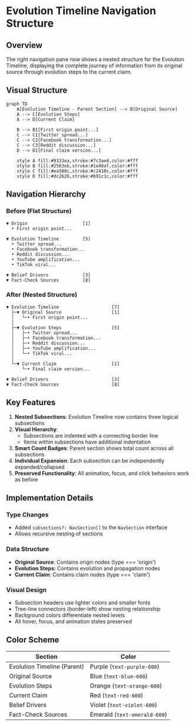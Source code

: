 # Evolution Timeline Navigation Structure

## Overview

The right navigation pane now shows a nested structure for the Evolution Timeline, displaying the complete journey of information from its original source through evolution steps to the current claim.

## Visual Structure

```mermaid
graph TD
    A[Evolution Timeline - Parent Section] --> B[Original Source]
    A --> C[Evolution Steps]
    A --> D[Current Claim]
    
    B --> B1[First origin point...]
    C --> C1[Twitter spread...]
    C --> C2[Facebook transformation...]
    C --> C3[Reddit discussion...]
    D --> D1[Final claim version...]
    
    style A fill:#9333ea,stroke:#7c3aed,color:#fff
    style B fill:#2563eb,stroke:#1e40af,color:#fff
    style C fill:#ea580c,stroke:#c2410c,color:#fff
    style D fill:#dc2626,stroke:#b91c1c,color:#fff
```

## Navigation Hierarchy

### Before (Flat Structure)
```
▼ Origin                     [1]
  • First origin point...
  
▼ Evolution Timeline         [5]
  • Twitter spread...
  • Facebook transformation...
  • Reddit discussion...
  • YouTube amplification...
  • TikTok viral...

▼ Belief Drivers             [3]
▼ Fact-Check Sources         [8]
```

### After (Nested Structure)
```
▼ Evolution Timeline                    [7]
  ├─▼ Original Source                   [1]
  │   └─• First origin point...
  │
  ├─▼ Evolution Steps                   [5]
  │   ├─• Twitter spread...
  │   ├─• Facebook transformation...
  │   ├─• Reddit discussion...
  │   ├─• YouTube amplification...
  │   └─• TikTok viral...
  │
  └─▼ Current Claim                     [1]
      └─• Final claim version...

▼ Belief Drivers                        [3]
▼ Fact-Check Sources                    [8]
```

## Key Features

1. **Nested Subsections**: Evolution Timeline now contains three logical subsections
2. **Visual Hierarchy**: 
   - Subsections are indented with a connecting border line
   - Items within subsections have additional indentation
3. **Smart Count Badges**: Parent section shows total count across all subsections
4. **Individual Expansion**: Each subsection can be independently expanded/collapsed
5. **Preserved Functionality**: All animation, focus, and click behaviors work as before

## Implementation Details

### Type Changes
- Added `subsections?: NavSection[]` to the `NavSection` interface
- Allows recursive nesting of sections

### Data Structure
- **Original Source**: Contains origin nodes (type === 'origin')
- **Evolution Steps**: Contains evolution and propagation nodes
- **Current Claim**: Contains claim nodes (type === 'claim')

### Visual Design
- Subsection headers use lighter colors and smaller fonts
- Tree-line connectors (border-left) show nesting relationship
- Background colors differentiate nested levels
- All hover, focus, and animation states preserved

## Color Scheme

| Section | Color |
|---------|-------|
| Evolution Timeline (Parent) | Purple (`text-purple-600`) |
| Original Source | Blue (`text-blue-600`) |
| Evolution Steps | Orange (`text-orange-600`) |
| Current Claim | Red (`text-red-600`) |
| Belief Drivers | Violet (`text-violet-600`) |
| Fact-Check Sources | Emerald (`text-emerald-600`) |

